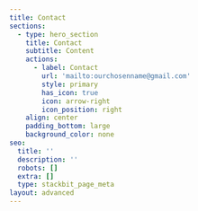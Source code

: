 ```yaml
---
title: Contact
sections:
  - type: hero_section
    title: Contact
    subtitle: Content
    actions:
      - label: Contact
        url: 'mailto:ourchosenname@gmail.com'
        style: primary
        has_icon: true
        icon: arrow-right
        icon_position: right
    align: center
    padding_bottom: large
    background_color: none
seo:
  title: ''
  description: ''
  robots: []
  extra: []
  type: stackbit_page_meta
layout: advanced
---
```

